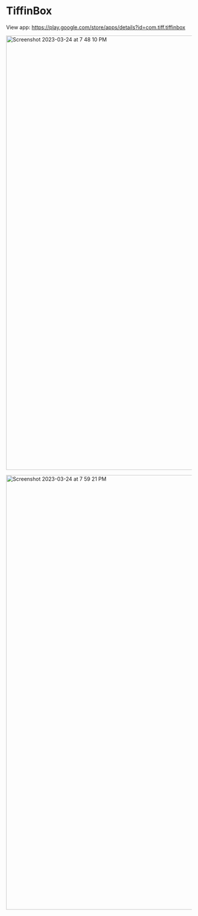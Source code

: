 # TiffinBox

View app: https://play.google.com/store/apps/details?id=com.tiff.tiffinbox  <br/>

[<img width="1175" alt="Screenshot 2023-03-24 at 7 48 10 PM" src="https://user-images.githubusercontent.com/31673628/227656763-c9a3bd06-1e48-4ed0-8cd0-d03794010f32.png">](https://play.google.com/store/apps/details?id=com.tiff.tiffinbox)<br/>

[<img width="1176" alt="Screenshot 2023-03-24 at 7 59 21 PM" src="https://user-images.githubusercontent.com/31673628/227658589-7bae7c9c-33c8-4297-9c9e-bf4bee2d62d0.png">](https://play.google.com/store/apps/details?id=com.tiff.tiffinbox)<br/>





